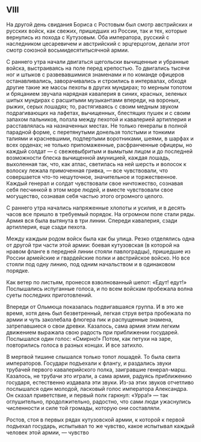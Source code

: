 ## VIII

На другой день свидания Бориса с Ростовым был смотр австрийских и русских войск, как свежих, пришедших из России, так и тех, которые вернулись из похода с Кутузовым. Оба императора, русский с наследником цесаревичем и австрийский с эрцгерцогом, делали этот смотр союзной восьмидесятитысячной армии.

С раннего утра начали двигаться щегольски вычищенные и убранные войска, выстраиваясь на поле перед крепостью. То двигались тысячи ног и штыков с развевавшимися знаменами и по команде офицеров останавливались, заворачивались и строились в интервалах, обходя другие такие же массы пехоты в других мундирах; то мерным топотом и бряцанием звучала нарядная кавалерия в синих, красных, зеленых шитых мундирах с расшитыми музыкантами впереди, на вороных, рыжих, серых лошадях; то, растягиваясь с своим медным звуком подрагивающих на лафетах, вычищенных, блестящих пушек и с своим запахом пальников, ползла между пехотой и кавалерией артиллерия и расставлялась на назначенных местах. Не только генералы в полной парадной форме, с перетянутыми донельзя толстыми и тонкими талиями и красневшими, подпертыми воротниками, шеями, в шарфах и всех орденах; не только припомаженные, расфранченные офицеры, но каждый солдат — с свежевыбритым и вымытым лицом и до последней возможности блеска вычищенной амуницией, каждая лошадь, выхоленная так, что, как атлас, светилась на ней шерсть и волосок к волоску лежала примоченная гривка, — все чувствовали, что совершается что-то нешуточное, значительное и торжественное. Каждый генерал и солдат чувствовали свое ничтожество, сознавая себя песчинкой в этом море людей, и вместе чувствовали свое могущество, сознавая себя частью этого огромного целого.

С раннего утра начались напряженные хлопоты и усилия, и в десять часов все пришло в требуемый порядок. На огромном поле стали ряды. Армия вся была вытянута в три линии. Спереди кавалерия, сзади артиллерия, еще сзади пехота.

Между каждым родом войск была как бы улица. Резко отделялись одна от другой три части этой армии: боевая кутузовская (в которой на нравом фланге в передней линии стояли павлоградцы), пришедшие из России армейские и гвардейские полки и австрийское войско. Но все стояли под одну линию, под одним начальством и в одинаковом порядке.

Как ветер по листьям, пронесся взволнованный шепот: «Едут! едут!» Послышались испуганные голоса, и по всем войскам пробежала волна суеты последних приготовлений.

Впереди от Ольмюца показалась подвигавшаяся группа. И в это же время, хотя день был безветренный, легкая струя ветра пробежала по армии и чуть заколебала флюгера пик и распущенные знамена, затрепавшиеся о свои древки. Казалось, сама армия этим легким движением выражала свою радость при приближении государей. Послышался один голос: «Смирно!» Потом, как петухи на заре, повторились голоса в разных концах. И все затихло.

В мертвой тишине слышался только топот лошадей. То была свита императоров. Государи подъехали к флангу, и раздались звуки трубачей первого кавалерийского полка, заигравшие генерал-марш. Казалось, не трубачи это играли, а сама армия, радуясь приближению государя, естественно издавала эти звуки. Из-за этих звуков отчетливо послышался один молодой, ласковый голос императора Александра. Он сказал приветствие, и первый полк гаркнул: «Урра!» — так оглушительно, продолжительно, радостно, что сами люди ужаснулись численности и силе той громады, которую они составляли.

Ростов, стоя в первых рядах кутузовской армии, к которой к первой подъехал государь, испытывал то же чувство, какое испытывал каждый человек этой армии, — чувство

